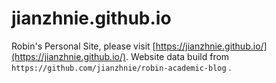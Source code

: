 # jianzhnie.github.io
Robin's Personal Site,  please visit [https://jianzhnie.github.io/](https://jianzhnie.github.io/). Website data build from  `https://github.com/jianzhnie/robin-academic-blog` .

